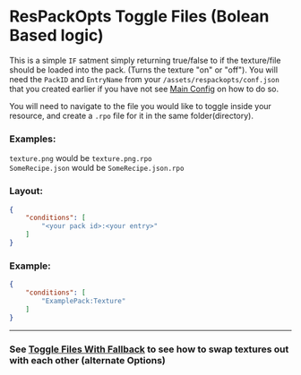 # ResPackOpts Toggle Files (Bolean Based logic)

This is a simple `IF` satment simply returning true/false to if the texture/file should be loaded into the pack. (Turns the texture "on" or "off"). You will need the `PackID` and `EntryName` from your `/assets/respackopts/conf.json` that you created earlier if you have not see [Main Config](https://github.com/Network-For-Gamers/resourcepackoptsdocs/blob/main/MainConfig.md) on how to do so.
<br>

You will need to navigate to the file you would like to toggle inside your resource, and create a `.rpo` file for it in the same folder(directory).
<br>

### Examples:
`texture.png` would be `texture.png.rpo`<br>
`SomeRecipe.json` would be `SomeRecipe.json.rpo`
<br>

### Layout:
```json
{
    "conditions": [
        "<your pack id>:<your entry>"
    ]
}
```
### Example:
```json
{
    "conditions": [
        "ExamplePack:Texture"
    ]
}
```
---

### See [Toggle Files With Fallback](https://github.com/Network-For-Gamers/resourcepackoptsdocs/blob/main/ToggleFileswithFallback.md) to see how to swap textures out with each other (alternate Options)
